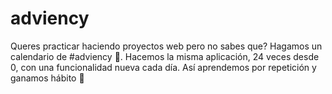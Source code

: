 # adviency


Queres practicar haciendo proyectos web pero no sabes que? Hagamos un calendario de #adviency 👀. Hacemos la misma aplicación, 24 veces desde 0, con una funcionalidad nueva cada día. Así aprendemos por repetición y ganamos hábito 🤝
